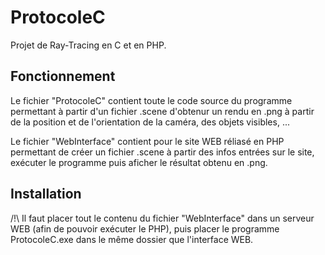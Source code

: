 # ProtocoleC
Projet de Ray-Tracing en C et en PHP.

## Fonctionnement
Le fichier "ProtocoleC" contient toute le code source du programme permettant à partir d'un fichier .scene d'obtenur un rendu en .png à partir de la position et de l'orientation de la caméra, des objets visibles, ...

Le fichier "WebInterface" contient pour le site WEB réliasé en PHP permettant de créer un fichier .scene à partir des infos entrées sur le site, exécuter le programme puis aficher le résultat obtenu en .png.

## Installation
/!\ Il faut placer tout le contenu du fichier "WebInterface" dans un serveur WEB (afin de pouvoir exécuter le PHP), puis placer le programme ProtocoleC.exe dans le même dossier que l'interface WEB.
